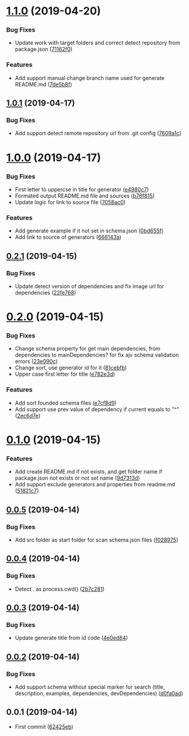 # [1.1.0](https://github.com/EndyKaufman/schematics-readme/compare/1.0.1...1.1.0) (2019-04-20)


### Bug Fixes

* Update work with target folders and correct detect repository from package.json ([71162f0](https://github.com/EndyKaufman/schematics-readme/commit/71162f0))


### Features

* Add support manual change branch name used for generate README.md ([7de5b8f](https://github.com/EndyKaufman/schematics-readme/commit/7de5b8f))



## [1.0.1](https://github.com/EndyKaufman/schematics-readme/compare/1.0.0...1.0.1) (2019-04-17)


### Bug Fixes

* Add support detect remote repository url from .git config ([7609a1c](https://github.com/EndyKaufman/schematics-readme/commit/7609a1c))



# [1.0.0](https://github.com/EndyKaufman/schematics-readme/compare/0.2.1...1.0.0) (2019-04-17)


### Bug Fixes

* First letter to uppercse in title for generator ([e4980c7](https://github.com/EndyKaufman/schematics-readme/commit/e4980c7))
* Formated output README.md file and sources ([b76f815](https://github.com/EndyKaufman/schematics-readme/commit/b76f815))
* Update logic for link to source file ([7058ac0](https://github.com/EndyKaufman/schematics-readme/commit/7058ac0))


### Features

* Add generate example if it not set in schema.json ([0bd655f](https://github.com/EndyKaufman/schematics-readme/commit/0bd655f))
* Add link to source of generators ([666143a](https://github.com/EndyKaufman/schematics-readme/commit/666143a))



## [0.2.1](https://github.com/EndyKaufman/schematics-readme/compare/0.2.0...0.2.1) (2019-04-15)


### Bug Fixes

* Update detect version of dependencies and fix image url for dependencies ([22fe768](https://github.com/EndyKaufman/schematics-readme/commit/22fe768))



# [0.2.0](https://github.com/EndyKaufman/schematics-readme/compare/0.1.0...0.2.0) (2019-04-15)


### Bug Fixes

* Change schema property for get main dependencies, from dependencies to mainDependencies? for fix ajv schema validation errors ([23e090c](https://github.com/EndyKaufman/schematics-readme/commit/23e090c))
* Change sort, use generator id for it ([81cebfb](https://github.com/EndyKaufman/schematics-readme/commit/81cebfb))
* Upper case first letter for title ([e782e3d](https://github.com/EndyKaufman/schematics-readme/commit/e782e3d))


### Features

* Add sort founded schema files ([e7cf8d9](https://github.com/EndyKaufman/schematics-readme/commit/e7cf8d9))
* Add support use prev value of dependency if current equals to "^" ([2ec6d7e](https://github.com/EndyKaufman/schematics-readme/commit/2ec6d7e))



# [0.1.0](https://github.com/EndyKaufman/schematics-readme/compare/0.0.5...0.1.0) (2019-04-15)


### Features

* Add create README.md if not exists, and get folder name if package.json not exists or not set name ([9d7313d](https://github.com/EndyKaufman/schematics-readme/commit/9d7313d))
* Add support exclude generators and properties from readme.md ([51821c7](https://github.com/EndyKaufman/schematics-readme/commit/51821c7))



## [0.0.5](https://github.com/EndyKaufman/schematics-readme/compare/0.0.4...0.0.5) (2019-04-14)


### Bug Fixes

* Add src folder as start folder for scan schema.json files ([f028975](https://github.com/EndyKaufman/schematics-readme/commit/f028975))



## [0.0.4](https://github.com/EndyKaufman/schematics-readme/compare/0.0.3...0.0.4) (2019-04-14)


### Bug Fixes

* Detect . as process.cwd() ([2b7c281](https://github.com/EndyKaufman/schematics-readme/commit/2b7c281))



## [0.0.3](https://github.com/EndyKaufman/schematics-readme/compare/0.0.2...0.0.3) (2019-04-14)


### Bug Fixes

* Update generate title from id code ([4e0ed84](https://github.com/EndyKaufman/schematics-readme/commit/4e0ed84))



## [0.0.2](https://github.com/EndyKaufman/schematics-readme/compare/0.0.1...0.0.2) (2019-04-14)


### Bug Fixes

* Add support schema without special marker for search (title, description, examples, dependencies, devDependencies) ([d0fa0ad](https://github.com/EndyKaufman/schematics-readme/commit/d0fa0ad))



## 0.0.1 (2019-04-14)


* First commit ([62425eb](https://github.com/EndyKaufman/schematics-readme/commit/62425eb))




